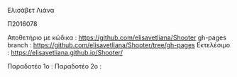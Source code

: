 Ελισάβετ Λιάνα

Π2016078

Αποθετήριο με κώδικα : https://github.com/elisavetliana/Shooter
gh-pages branch : https://github.com/elisavetliana/Shooter/tree/gh-pages
Εκτελέσιμο : https://elisavetliana.github.io/Shooter/

Παραδοτέο 1ο :
Παραδοτέο 2ο :
